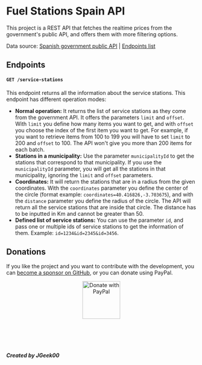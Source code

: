# Fuel Stations Spain API
This project is a REST API that fetches the realtime prices from the government's public API, and offers them with more filtering options.

Data source: [Spanish government public API](https://datos.gob.es/es/catalogo/e05068001-precio-de-carburantes-en-las-gasolineras-espanolas) | [Endpoints list](https://sedeaplicaciones.minetur.gob.es/ServiciosRESTCarburantes/PreciosCarburantes/help)

## Endpoints
#### `GET /service-stations`
This endpoint returns all the information about the service stations. This endpoint has different operation modes:
- **Normal operation:** It returns the list of service stations as they come from the government API. It offers the parameters ``limit`` and ``offset``. With ``limit`` you define how many items you want to get, and with ``offset`` you choose the index of the first item you want to get. For example, if you want to retrieve items from 100 to 199 you will have to set ``limit`` to 200 and ``offset`` to 100. The API won't give you more than 200 items for each batch.
- **Stations in a municipality:** Use the parameter ``municipalityId`` to get the stations that correspond to that municipality. If you use the ``municipalityId`` parameter, you will get all the stations in that municipality, ignoring the ``limit`` and ``offset`` parameters.
- **Coordinates:** It will return the stations that are in a radius from the given coordinates. With the ``coordinates`` parameter you define the center of the circle (format example: ``coordinates=40.416826,-3.703675``), and with the ``distance`` parameter you define the radius of the circle. The API will return all the service stations that are inside that circle. The distance has to be inputted in Km and cannot be greater than 50.
- **Defined list of service stations:** You can use the parameter ``id``, and pass one or multiple ids of service stations to get the information of them. Example: ``id=1234&id=2345&id=3456``.

## Donations
If you like the project and you want to contribute with the development, you can [become a sponsor on GitHub](https://github.com/sponsors/JGeek00), or you can donate using PayPal.

<div align="center">
  <a href="https://www.paypal.com/donate/?hosted_button_id=T63UK6AVL3MG8">
    <img src="https://raw.githubusercontent.com/stefan-niedermann/paypal-donate-button/master/paypal-donate-button.png" alt="Donate with PayPal" height="100" />
  </a>
</div>

<br>
<br>
<br>
<br>

##### Created by JGeek00